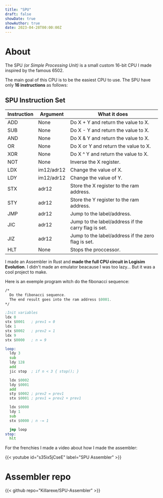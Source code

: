 ```yaml
---
title: "SPU"
draft: false
showDate: true
showAuthor: true
date: 2023-04-28T00:00:00Z
---
```


# About

The SPU *(or Simple Processing Unit)* is a small custom 16-bit CPU I made inspired by the famous 6502.

The main goal of this CPU is to be the easiest CPU to use. The SPU have only **16 instructions** as follows:

## SPU Instruction Set

| Instruction | Argument   | What it does                                        |
| ----------- | ---------- | --------------------------------------------------- |
| ADD         | None       | Do X + Y and return the value to X.                 |
| SUB         | None       | Do X - Y and return the value to X.                 |
| AND         | None       | Do X & Y and return the value to X.                 |
| OR          | None       | Do X or Y and return the value to X.                |
| XOR         | None       | Do X ^ Y and return the value to X.                 |
| NOT         | None       | Inverse the X register.                             |
| LDX         | im12/adr12 | Change the value of X.                              |
| LDY         | im12/adr12 | Change the value of Y.                              |
| STX         | adr12      | Store the X register to the ram address.            |
| STY         | adr12      | Store the Y register to the ram address.            |
| JMP         | adr12      | Jump to the label/address.                          |
| JIC         | adr12      | Jump to the label/address if the carry flag is set. |
| JIZ         | adr12      | Jump to the label/address if the zero flag is set.  |
| HLT         | None       | Stops the proccessor.                               |

I made an Assembler in Rust and **made the full CPU circuit in Logisim Evolution**. I didn't made an emulator beacause I was too lazy... But it was a cool project to make.

Here is an exemple program witch do the fibonacci sequence:

```asm
/*
  Do the fibonacci sequence.
  The end result goes into the ram address $0001.
*/

;Init variables
ldx 0
stx $0001   ; prev1 = 0
ldx 1
stx $0002   ; prev2 = 1
ldx 9
stx $0000   ; n = 9

loop:
  ldy 3
  sub
  ldy 128
  add
  jic stop  ; if n < 3 { stop(); }

  ldx $0002
  ldy $0001
  add
  sty $0002 ; prev2 = prev1
  stx $0001 ; prev1 = prev2 + prev1

  ldx $0000
  ldy 1
  sub
  stx $0000 ; n -= 1

  jmp loop
stop:
  hlt

```

For the frenchies I made a video about how I made the assembler:

{{< youtube id="s35ix5jCseE" label="SPU Assembler" >}}

# Assembler repo

{{< github repo="Killarexe/SPU-Assembler" >}}
